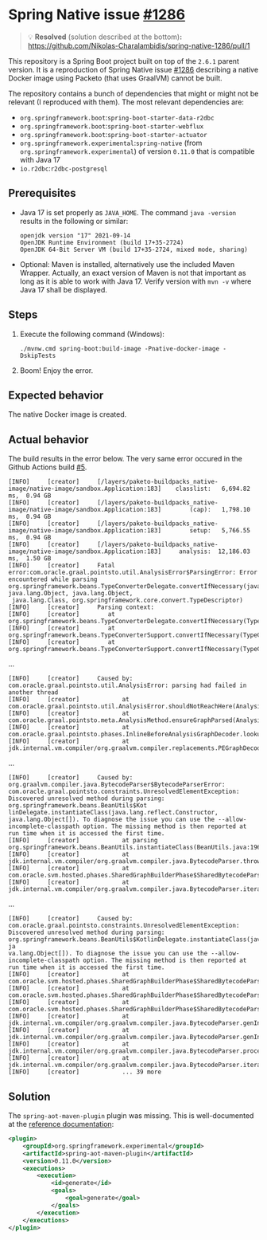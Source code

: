 # Spring Native issue [#1286](https://github.com/spring-projects-experimental/spring-native/issues/1286)

> 💡 **Resolved** (solution described at the bottom)**:** https://github.com/Nikolas-Charalambidis/spring-native-1286/pull/1

This repository is a Spring Boot project built on top of the `2.6.1` parent version. 
It is a reproduction of Spring Native issue [#1286](https://github.com/spring-projects-experimental/spring-native/issues/1286) describing a native Docker image using Packeto (that uses GraalVM) cannot be built. 

The repository contains a bunch of dependencies that might or might not be relevant (I reproduced with them). The most relevant dependencies are:
- `org.springframework.boot`:`spring-boot-starter-data-r2dbc`
- `org.springframework.boot`:`spring-boot-starter-webflux`
- `org.springframework.boot`:`spring-boot-starter-actuator`
- `org.springframework.experimental`:`spring-native` (from `org.springframework.experimental`) of version `0.11.0` that is compatible with Java 17
- `io.r2dbc`:`r2dbc-postgresql`

## Prerequisites
- Java 17 is set properly as `JAVA_HOME`. The command `java -version` results in the following or similar:

   ```
   openjdk version "17" 2021-09-14
   OpenJDK Runtime Environment (build 17+35-2724)
   OpenJDK 64-Bit Server VM (build 17+35-2724, mixed mode, sharing)
   ```
- Optional: Maven is installed, alternatively use the included Maven Wrapper. 
Actually, an exact version of Maven is not that important as long as it is able to work with Java 17. 
Verify version with `mvn -v` where Java 17 shall be displayed.

## Steps
1. Execute the following command (Windows):
   ```
   ./mvnw.cmd spring-boot:build-image -Pnative-docker-image -DskipTests
   ```
2. Boom! Enjoy the error.

## Expected behavior

The native Docker image is created.

## Actual behavior

The build results in the error below. The very same error occured in the Github Actions build [#5](https://github.com/Nikolas-Charalambidis/spring-native-1286/runs/4494241258?check_suite_focus=true).

```
[INFO]     [creator]     [/layers/paketo-buildpacks_native-image/native-image/sandbox.Application:183]    classlist:   6,694.82 ms,  0.94 GB
[INFO]     [creator]     [/layers/paketo-buildpacks_native-image/native-image/sandbox.Application:183]        (cap):   1,798.10 ms,  0.94 GB
[INFO]     [creator]     [/layers/paketo-buildpacks_native-image/native-image/sandbox.Application:183]        setup:   5,766.55 ms,  0.94 GB
[INFO]     [creator]     [/layers/paketo-buildpacks_native-image/native-image/sandbox.Application:183]     analysis:  12,186.03 ms,  1.50 GB
[INFO]     [creator]     Fatal error:com.oracle.graal.pointsto.util.AnalysisError$ParsingError: Error encountered while parsing org.springframework.beans.TypeConverterDelegate.convertIfNecessary(java.lang.String, java.lang.Object, java.lang.Object,
 java.lang.Class, org.springframework.core.convert.TypeDescriptor)
[INFO]     [creator]     Parsing context:
[INFO]     [creator]        at org.springframework.beans.TypeConverterDelegate.convertIfNecessary(TypeConverterDelegate.java:119)
[INFO]     [creator]        at org.springframework.beans.TypeConverterSupport.convertIfNecessary(TypeConverterSupport.java:73)
[INFO]     [creator]        at org.springframework.beans.TypeConverterSupport.convertIfNecessary(TypeConverterSupport.java:45)
```
...
```
[INFO]     [creator]     Caused by: com.oracle.graal.pointsto.util.AnalysisError: parsing had failed in another thread
[INFO]     [creator]            at com.oracle.graal.pointsto.util.AnalysisError.shouldNotReachHere(AnalysisError.java:153)
[INFO]     [creator]            at com.oracle.graal.pointsto.meta.AnalysisMethod.ensureGraphParsed(AnalysisMethod.java:656)
[INFO]     [creator]            at com.oracle.graal.pointsto.phases.InlineBeforeAnalysisGraphDecoder.lookupEncodedGraph(InlineBeforeAnalysis.java:182)
[INFO]     [creator]            at jdk.internal.vm.compiler/org.graalvm.compiler.replacements.PEGraphDecoder.doInline(PEGraphDecoder.java:1120)
```
...
```
[INFO]     [creator]     Caused by: org.graalvm.compiler.java.BytecodeParser$BytecodeParserError: com.oracle.graal.pointsto.constraints.UnresolvedElementException: Discovered unresolved method during parsing: org.springframework.beans.BeanUtils$Kot
linDelegate.instantiateClass(java.lang.reflect.Constructor, java.lang.Object[]). To diagnose the issue you can use the --allow-incomplete-classpath option. The missing method is then reported at run time when it is accessed the first time.
[INFO]     [creator]            at parsing org.springframework.beans.BeanUtils.instantiateClass(BeanUtils.java:196)
[INFO]     [creator]            at jdk.internal.vm.compiler/org.graalvm.compiler.java.BytecodeParser.throwParserError(BytecodeParser.java:2624)
[INFO]     [creator]            at com.oracle.svm.hosted.phases.SharedGraphBuilderPhase$SharedBytecodeParser.throwParserError(SharedGraphBuilderPhase.java:107)
[INFO]     [creator]            at jdk.internal.vm.compiler/org.graalvm.compiler.java.BytecodeParser.iterateBytecodesForBlock(BytecodeParser.java:3485)
```
...
```
[INFO]     [creator]     Caused by: com.oracle.graal.pointsto.constraints.UnresolvedElementException: Discovered unresolved method during parsing: org.springframework.beans.BeanUtils$KotlinDelegate.instantiateClass(java.lang.reflect.Constructor, ja
va.lang.Object[]). To diagnose the issue you can use the --allow-incomplete-classpath option. The missing method is then reported at run time when it is accessed the first time.
[INFO]     [creator]            at com.oracle.svm.hosted.phases.SharedGraphBuilderPhase$SharedBytecodeParser.reportUnresolvedElement(SharedGraphBuilderPhase.java:307)
[INFO]     [creator]            at com.oracle.svm.hosted.phases.SharedGraphBuilderPhase$SharedBytecodeParser.handleUnresolvedMethod(SharedGraphBuilderPhase.java:298)
[INFO]     [creator]            at com.oracle.svm.hosted.phases.SharedGraphBuilderPhase$SharedBytecodeParser.handleUnresolvedInvoke(SharedGraphBuilderPhase.java:252)
[INFO]     [creator]            at jdk.internal.vm.compiler/org.graalvm.compiler.java.BytecodeParser.genInvokeStatic(BytecodeParser.java:1677)
[INFO]     [creator]            at jdk.internal.vm.compiler/org.graalvm.compiler.java.BytecodeParser.genInvokeStatic(BytecodeParser.java:1652)
[INFO]     [creator]            at jdk.internal.vm.compiler/org.graalvm.compiler.java.BytecodeParser.processBytecode(BytecodeParser.java:5419)
[INFO]     [creator]            at jdk.internal.vm.compiler/org.graalvm.compiler.java.BytecodeParser.iterateBytecodesForBlock(BytecodeParser.java:3477)
[INFO]     [creator]            ... 39 more
```

## Solution

The `spring-aot-maven-plugin` plugin was missing. This is well-documented at the [reference documentation](https://docs.spring.io/spring-native/docs/0.11.0/reference/htmlsingle/#_add_the_spring_aot_plugin):

```xml
<plugin>
    <groupId>org.springframework.experimental</groupId>
    <artifactId>spring-aot-maven-plugin</artifactId>
    <version>0.11.0</version>
    <executions>
        <execution>
            <id>generate</id>
            <goals>
                <goal>generate</goal>
            </goals>
        </execution>
    </executions>
</plugin>
```
